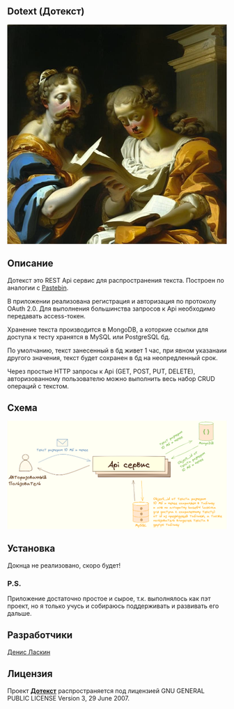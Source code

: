 ## Dotext (Дотекст)

<p align="center">
      <img src="https://github.com/DlasWEB/dotext/blob/master/img_for_readme/01.png" alt="Дотекст">
</p>

## Описание

Дотекст это REST Api сервис для распространения текста. Построен по аналогии с [Pastebin](https://pastebin.com/). 

В приложении реализована регистрация и авторизация по протоколу OAuth 2.0. Для выполнения большинства запросов к Api необходимо передавать access-токен.

Хранение текста производится в MongoDB, а которкие ссылки для доступа к тесту хранятся в MySQL или PostgreSQL бд.

По умолчанию, текст занесенный в бд живет 1 час, при явном указанаии другого значения, текст будет сохранен в бд на неопредленный срок.

Через простые HTTP запросы к Api (GET, POST, PUT, DELETE), авторизованному пользователю можно выполнить весь набор CRUD операций с текстом.


## Схема

<p align="center">
      <img src="https://github.com/DlasWEB/dotext/blob/master/img_for_readme/scheme.png" alt="Схема приложения">
</p>

## Установка

Докнца не реализовано, скоро будет!

[//]: # (Для развертывания приложения необходим `docker` и два образа: `kubyshka` и `БД &#40;Mysql или PostreSql&#41;`. Приложение можно развернуть локально или на сервере.)

[//]: # (Для разворачивания приложения нужно выполнить следующие шаги &#40;**инструкция на примере Debian подобных систем**&#41;:)

[//]: # (1. Качаем образы с:<br/>)

[//]: # (    - `mysql сервером` &#40;если у вас его нет&#41; командой:)

[//]: # (        ```shell script)

[//]: # (        $ docker pull mysql)

[//]: # (        ```)

[//]: # (    - `kubyshka` командой:)

[//]: # (        ```shell script)

[//]: # (        $ docker pull mrdlas/kubyshka:kubyshka)

[//]: # (        ```)

[//]: # (2. Проверяем)

[//]: # (     ```shell script)

[//]: # (     $ docker images)

[//]: # (     ``` )

[//]: # (   если все ок, то вы увидите образы `mrdlas/kubyshka` и `mysql` &#40;возможно будут и другие, если они есть у вас на машине&#41;)

[//]: # (3. Создаем сеть для контакта между контейнером с БД и контейнером с Kubyshka)

[//]: # (     ```shell script)

[//]: # (     $ docker network create kubyshka-net)

[//]: # (     ```)

[//]: # (4. Поднимаем контейнеры с:)

[//]: # (    - mysql)

[//]: # (        ```shell script)

[//]: # (        $ sudo docker run --restart=unless-stopped -dit --net kubyshka-net -p 3307:3306 --name mysqldb_kubyshka -e MYSQL_ROOT_PASSWORD=root -e MYSQL_DATABASE=kubyshka_db -v kubyshka_storage:/var/lib/mysql mysql)

[//]: # (        ```)

[//]: # (    - kubyshka)

[//]: # (        ```shell script)

[//]: # (        $ docker run --restart=unless-stopped -dit -p 9090:8080 --name my-kubyshka --net kubyshka-net -e MYSQL_HOST=mysqldb_kubyshka -e MYSQL_USER=root -e MYSQL_PASSWORD=root -e MYSQL_PORT=3306 mrdlas/kubyshka:kubyshka        )

[//]: # (        ```)

[//]: # (      Название бд, название контейнеров, пароль root пользователя в бд и порты можно ставить свои. Главное чтобы все согласовывалось.)

[//]: # (5. Проверяем успешность подключения)

[//]: # (    ```shell script)

[//]: # (   $ docker container inspect mysqldb_kubyshka )

[//]: # (    ```)

[//]: # (   если все ок, то в разделе Networks вы увидите сеть `kubyshka-net`)

[//]: # (    ```shell script)

[//]: # (   $ docker container inspect ID_контейнера_с_кубышкой)

[//]: # (    ``` )

[//]: # (   узнать ID контейнера можно командой)

[//]: # (   ```shell script)

[//]: # (   $ docker ps )

[//]: # (   ```)

[//]: # (   если все ок, то в разделе Networks вы увидите сеть `kubyshka-net`.)

[//]: # ()
[//]: # (   ### Готово!)

[//]: # ()
[//]: # (   В браузере проходим по адресу 'localhost:9090/' и вы уведите рабочее приложение &#40;если устанавливали на сервере, то вместо localhost вбивайте его ip&#41;)

[//]: # ()
[//]: # (   <img src="https://github.com/DlasWEB/kubyshka/blob/master/img_for_readme/1.png" alt="Главная страница">)

[//]: # ()
[//]: # (   ### Далее:)

[//]: # (    1. Регистрируйте пользователя)

[//]: # (    2. Логинтесь)

[//]: # (    3. Добавляйте валюту в требуемом формате)

[//]: # (    4. Добавляйте типы сбережений)

[//]: # (    5. Добавляйте сбережения.)

[//]: # (    6. Смотрите срезы.)

   ### P.S.

   Приложение достаточно простое и сырое, т.к. выполнялось как пэт проект, но я только учусь и собираюсь поддерживать и развивать его дальше.

   ## Разработчики

   [Денис Ласкин](https://github.com/DlasWEB)

   ## Лицензия

   Проект **[Дотекст](https://github.com/DlasWEB/dotext)** распространяется под лицензией GNU GENERAL PUBLIC LICENSE Version 3, 29 June 2007.
